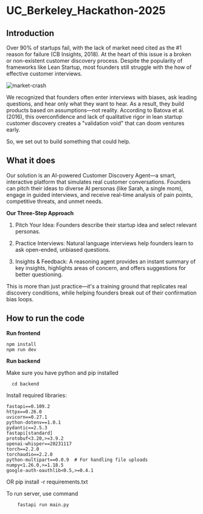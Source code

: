 # UC_Berkeley_Hackathon-2025

## Introduction

Over 90% of startups fail, with the lack of market need cited as the #1 reason for failure (CB Insights, 2018). At the heart of this issue is a broken or non-existent customer discovery process. Despite the popularity of frameworks like Lean Startup, most founders still struggle with the how of effective customer interviews.

![market-crash](https://github.com/user-attachments/assets/ca2a0063-86c0-4d9f-b99d-0983afa7cdea)


We recognized that founders often enter interviews with biases, ask leading questions, and hear only what they want to hear. As a result, they build products based on assumptions—not reality. According to Batova et al. (2016), this overconfidence and lack of qualitative rigor in lean startup customer discovery creates a "validation void" that can doom ventures early.

So, we set out to build something that could help.

## What it does

Our solution is an AI-powered Customer Discovery Agent—a smart, interactive platform that simulates real customer conversations. Founders can pitch their ideas to diverse AI personas (like Sarah, a single mom), engage in guided interviews, and receive real-time analysis of pain points, competitive threats, and unmet needs.

**Our Three-Step Approach**

1. Pitch Your Idea: Founders describe their startup idea and select relevant personas.

2. Practice Interviews: Natural language interviews help founders learn to ask open-ended, unbiased questions.

3. Insights & Feedback: A reasoning agent provides an instant summary of key insights, highlights areas of concern, and offers suggestions for better questioning.

This is more than just practice—it's a training ground that replicates real discovery conditions, while helping founders break out of their confirmation bias loops.

## How to run the code

**Run frontend**

    npm install 
    npm run dev

**Run backend**

Make sure you have python and pip installed
  
      cd backend
  
Install required libraries:
  
    fastapi==0.109.2
    httpx==0.26.0
    uvicorn==0.27.1
    python-dotenv==1.0.1
    pydantic==2.5.3
    fastapi[standard]
    protobuf<3.20,>=3.9.2
    openai-whisper==20231117
    torch==2.2.0
    torchaudio==2.2.0
    python-multipart==0.0.9  # For handling file uploads
    numpy<1.26.0,>=1.18.5
    google-auth-oauthlib<0.5,>=0.4.1
    
OR
    pip install -r requirements.txt

To run server, use command

        fastapi run main.py
